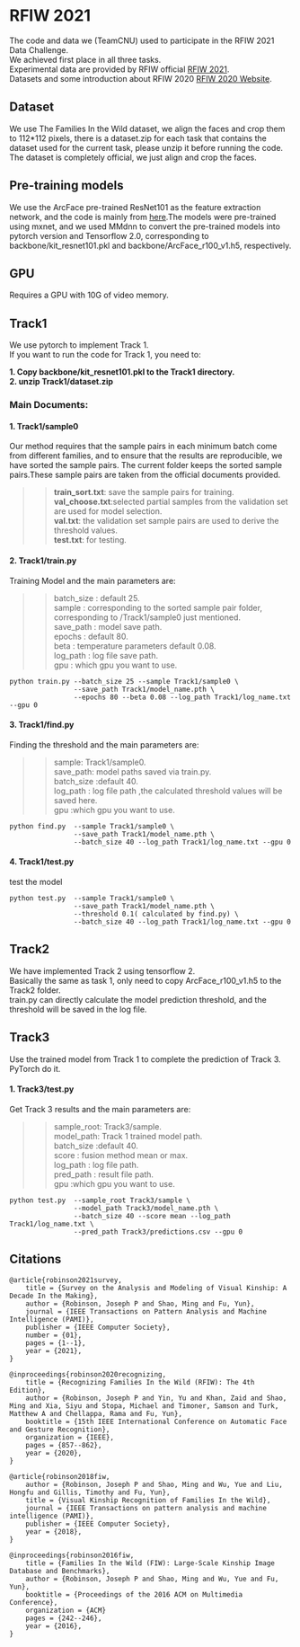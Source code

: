 # RFIW 2021
The code and data we (TeamCNU) used to participate in the RFIW 2021 Data Challenge.     
We achieved first place in all three tasks.  
Experimental data are provided by RFIW official [RFIW 2021](https://competitions.codalab.org/competitions/21843#learn_the_details).  
Datasets and some introduction about RFIW 2020 [RFIW 2020 Website](https://web.northeastern.edu/smilelab/rfiw2020/).  

## Dataset
We use The Families In the Wild dataset, we align the faces and crop them to 112*112 pixels, there is a dataset.zip for each task that contains the dataset used for the current task, please unzip it before running the code.  The dataset is completely official, we just align and crop the faces.  

## Pre-training models
We use the ArcFace pre-trained ResNet101 as the feature extraction network, and the code is mainly from [here](https://github.com/dmlc/gluon-cv).The models were pre-trained using mxnet, and we used MMdnn to convert the pre-trained models into pytorch version and Tensorflow 2.0, corresponding to backbone/kit_resnet101.pkl and backbone/ArcFace_r100_v1.h5, respectively.  

## GPU
Requires a GPU with 10G of video memory.  

## Track1 
We use pytorch to implement Track 1.  
If you want to run the code for Track 1, you need to:  
  
**1. Copy backbone/kit_resnet101.pkl to the Track1 directory.**  
**2. unzip Track1/dataset.zip**  


### Main Documents:  
#### 1. Track1/sample0     
Our method requires that the sample pairs in each minimum batch come from different families, and to ensure that the results are reproducible, we have sorted the sample pairs. The current folder keeps the sorted sample pairs.These sample pairs are taken from the official documents provided.  
>>**train_sort.txt**: save the sample pairs for training.  
**val_choose.txt**:selected partial samples from the validation set are used for model selection.  
**val.txt**: the validation set sample pairs are used to derive the threshold values.  
**test.txt**: for testing.  


#### 2. Track1/train.py  
Training Model and the main parameters are:  
>>batch_size : default 25.  
sample  : corresponding to the sorted sample pair folder, corresponding to /Track1/sample0 just mentioned.  
save_path : model save path.  
epochs : default 80.  
beta : temperature parameters default 0.08.  
log_path : log file save path.  
gpu : which gpu you want to use.  
```
python train.py --batch_size 25 --sample Track1/sample0 \  
                --save_path Track1/model_name.pth \  
                --epochs 80 --beta 0.08 --log_path Track1/log_name.txt --gpu 0  
```
#### 3. Track1/find.py    
Finding the threshold and the main parameters are:  
>>sample: Track1/sample0.  
save_path: model paths saved via train.py.  
batch_size :default 40.  
log_path : log file path ,the calculated threshold values will be saved here.  
gpu :which gpu you want to use.  
```
python find.py  --sample Track1/sample0 \  
                --save_path Track1/model_name.pth \  
                --batch_size 40 --log_path Track1/log_name.txt --gpu 0 
```

#### 4. Track1/test.py    
test the model   
```
python test.py  --sample Track1/sample0 \  
                --save_path Track1/model_name.pth \  
                --threshold 0.1( calculated by find.py) \  
                --batch_size 40 --log_path Track1/log_name.txt --gpu 0 
```
## Track2
We have implemented Track 2 using tensorflow 2.  
Basically the same as task 1, only need to copy ArcFace_r100_v1.h5 to the Track2 folder.  
train.py can directly calculate the model prediction threshold, and the threshold will be saved in the log file.  

## Track3
Use the trained model from Track 1 to complete the prediction of Track 3. PyTorch do it.     
#### 1. Track3/test.py    
Get Track 3 results and  the main parameters are:
>>sample_root: Track3/sample.  
model_path: Track 1 trained model path.      
batch_size :default 40.  
score : fusion method  mean or max.  
log_path : log file path.  
pred_path : result file path.  
gpu :which gpu you want to use.  
```
python test.py  --sample_root Track3/sample \  
                --model_path Track3/model_name.pth \  
                --batch_size 40 --score mean --log_path Track1/log_name.txt \  
                --pred_path Track3/predictions.csv --gpu 0
```
## Citations  

```
@article{robinson2021survey,
    title = {Survey on the Analysis and Modeling of Visual Kinship: A Decade In the Making},
    author = {Robinson, Joseph P and Shao, Ming and Fu, Yun},
    journal = {IEEE Transactions on Pattern Analysis and Machine Intelligence (PAMI)},
    publisher = {IEEE Computer Society},
    number = {01},
    pages = {1--1},
    year = {2021},
}

@inproceedings{robinson2020recognizing,
    title = {Recognizing Families In the Wild (RFIW): The 4th Edition},
    author = {Robinson, Joseph P and Yin, Yu and Khan, Zaid and Shao, Ming and Xia, Siyu and Stopa, Michael and Timoner, Samson and Turk, Matthew A and Chellappa, Rama and Fu, Yun},
    booktitle = {15th IEEE International Conference on Automatic Face and Gesture Recognition},
    organization = {IEEE},
    pages = {857--862},
    year = {2020},
}

@article{robinson2018fiw,
    author = {Robinson, Joseph P and Shao, Ming and Wu, Yue and Liu, Hongfu and Gillis, Timothy and Fu, Yun},
    title = {Visual Kinship Recognition of Families In the Wild},
    journal = {IEEE Transactions on pattern analysis and machine intelligence (PAMI)},
    publisher = {IEEE Computer Society},
    year = {2018},
}

@inproceedings{robinson2016fiw,
    title = {Families In the Wild (FIW): Large-Scale Kinship Image Database and Benchmarks},
    author = {Robinson, Joseph P and Shao, Ming and Wu, Yue and Fu, Yun},
    booktitle = {Proceedings of the 2016 ACM on Multimedia Conference},
    organization = {ACM}
    pages = {242--246},
    year = {2016},
}

```
